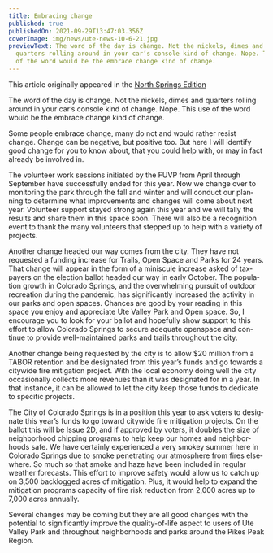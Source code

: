 ```yaml
---
title: Embracing change
published: true
publishedOn: 2021-09-29T13:47:03.356Z
coverImage: img/news/ute-news-10-6-21.jpg
previewText: The word of the day is change. Not the nick­els, dimes and
  quar­ters rolling around in your car’s con­sole kind of change. Nope. This use
  of the word would be the embrace change kind of change.
---
```

This article originally appeared in the [North Springs Edition](https://daily.gazette.com/article/281565178917014)

The word of the day is change. Not the nick­els, dimes and quar­ters rolling around in your car’s con­sole kind of change. Nope. This use of the word would be the embrace change kind of change.

Some people embrace change, many do not and would rather res­ist change. Change can be neg­at­ive, but pos­it­ive too. But here I will identify good change for you to know about, that you could help with, or may in fact already be involved in.

The volun­teer work ses­sions ini­ti­ated by the FUVP from April through Septem­ber have suc­cess­fully ended for this year. Now we change over to mon­it­or­ing the park through the fall and winter and will con­duct our plan­ning to determ­ine what improve­ments and changes will come about next year. Volun­teer sup­port stayed strong again this year and we will tally the res­ults and share them in this space soon. There will also be a recog­ni­tion event to thank the many volun­teers that stepped up to help with a vari­ety of projects.

Another change headed our way comes from the city. They have not reques­ted a fund­ing increase for Trails, Open Space and Parks for 24 years. That change will appear in the form of a min­is­cule increase asked of tax­pay­ers on the elec­tion bal­lot headed our way in early Octo­ber. The pop­u­la­tion growth in Col­or­ado Springs, and the over­whelm­ing pur­suit of out­door recre­ation dur­ing the pan­demic, has sig­ni­fic­antly increased the activ­ity in our parks and open spaces. Chances are good by your read­ing in this space you enjoy and appre­ci­ate Ute Val­ley Park and Open space. So, I encour­age you to look for your bal­lot and hope­fully show sup­port to this effort to allow Col­or­ado Springs to secure adequate open­space and con­tinue to provide well-main­tained parks and trails throughout the city.

Another change being reques­ted by the city is to allow $20 mil­lion from a TABOR reten­tion and be des­ig­nated from this year’s funds and go towards a city­wide fire mit­ig­a­tion project. With the local eco­nomy doing well the city occa­sion­ally col­lects more rev­en­ues than it was des­ig­nated for in a year. In that instance, it can be allowed to let the city keep those funds to ded­ic­ate to spe­cific projects.

The City of Col­or­ado Springs is in a pos­i­tion this year to ask voters to des­ig­nate this year’s funds to go toward city­wide fire mit­ig­a­tion projects. On the bal­lot this will be Issue 2D, and if approved by voters, it doubles the size of neigh­bor­hood chip­ping pro­grams to help keep our homes and neigh­bor­hoods safe. We have cer­tainly exper­i­enced a very smokey sum­mer here in Col­or­ado Springs due to smoke pen­et­rat­ing our atmo­sphere from fires else­where. So much so that smoke and haze have been included in reg­u­lar weather fore­casts. This effort to improve safety would allow us to catch up on 3,500 back­logged acres of mit­ig­a­tion. Plus, it would help to expand the mit­ig­a­tion pro­grams capa­city of fire risk reduc­tion from 2,000 acres up to 7,000 acres annu­ally.

Sev­eral changes may be com­ing but they are all good changes with the poten­tial to sig­ni­fic­antly improve the qual­ity-of-life aspect to users of Ute Val­ley Park and throughout neigh­bor­hoods and parks around the Pikes Peak Region.